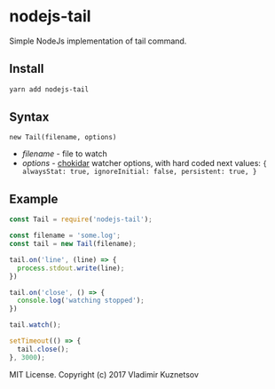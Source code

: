 # nodejs-tail

Simple NodeJs implementation of tail command.
## Install

```bash
yarn add nodejs-tail
```

## Syntax

`new Tail(filename, options)`

- _filename_ - file to watch
- _options_ - [chokidar](https://github.com/paulmillr/chokidar) watcher options, with hard coded next values: `{
      alwaysStat: true,
      ignoreInitial: false,
      persistent: true,
    }`

## Example

```js
const Tail = require('nodejs-tail');

const filename = 'some.log';
const tail = new Tail(filename);

tail.on('line', (line) => {
  process.stdout.write(line);
})

tail.on('close', () => {
  console.log('watching stopped');
})

tail.watch();

setTimeout(() => {
  tail.close();
}, 3000);
```


MIT License. Copyright (c) 2017 Vladimir Kuznetsov
